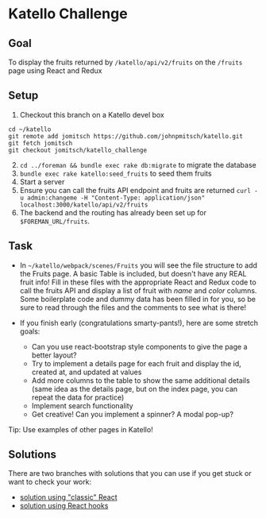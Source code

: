 # Katello Challenge


## Goal

To display the fruits returned by `/katello/api/v2/fruits` on the `/fruits` page using React and Redux


## Setup

1. Checkout this branch on a Katello devel box
```
cd ~/katello
git remote add jomitsch https://github.com/johnpmitsch/katello.git
git fetch jomitsch
git checkout jomitsch/katello_challenge
```
2. `cd ../foreman && bundle exec rake db:migrate` to migrate the database
3. `bundle exec rake katello:seed_fruits` to seed them fruits
4. Start a server
5. Ensure you can call the fruits API endpoint and fruits are returned `curl -u admin:changeme -H "Content-Type: application/json" localhost:3000/katello/api/v2/fruits`
6. The backend and the routing has already been set up for `$FOREMAN_URL/fruits`.

## Task

- In `~/katello/webpack/scenes/Fruits` you will see the file structure to add the Fruits page. A basic Table is included, but doesn't have any REAL fruit info!  Fill in these files with the appropriate React and Redux code to call the fruits API and display a list of fruit with _name_ and _color_ columns. Some boilerplate code and dummy data has been filled in for you, so be sure to read through the files and the comments to see what is there!

- If you finish early (congratulations smarty-pants!), here are some stretch goals:
  - Can you use react-bootstrap style components to give the page a better layout?
  - Try to implement a details page for each fruit and display the id, created at, and updated at values
  - Add more columns to the table to show the same additional details (same idea as the details page, but on the index page, you can repeat the data for practice)
  - Implement search functionality
  - Get creative! Can you implement a spinner? A modal pop-up?


Tip: Use examples of other pages in Katello!

## Solutions

There are two branches with solutions that you can use if you get stuck or want to check your work:
- [solution using "classic" React](https://github.com/jeremylenz/katello/tree/fruit-challenge-solution)
- [solution using React hooks](https://github.com/jeremylenz/katello/tree/fruit-challenge-solution-hooks)
